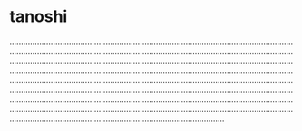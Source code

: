 # tanoshi

..............................................................................................................................................................................................................................................................................................................................................................................................................................................................................................................................................................................................................................................................................................................................................................................................................................................................................................................................................................................................................................................................................................................................